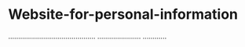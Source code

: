 # Website-for-personal-information
............................................
......................
............
